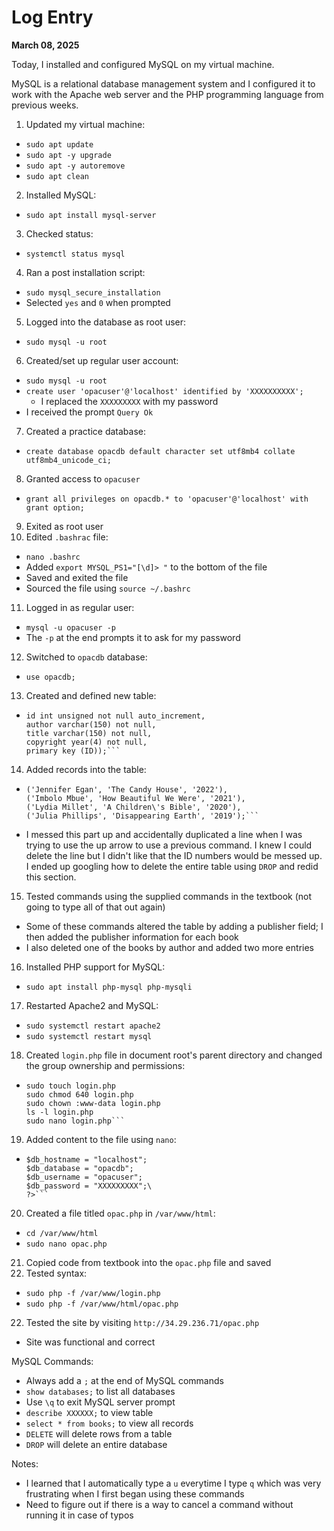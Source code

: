 # Log Entry

**March 08, 2025**

Today, I installed and configured MySQL on my virtual machine.

MySQL is a relational database management system and I configured it to work with the Apache web server and the PHP programming language from previous weeks.

1. Updated my virtual machine:
  * `sudo apt update`
  * `sudo apt -y upgrade`
  * `sudo apt -y autoremove`
  * `sudo apt clean`
2. Installed MySQL:
  * `sudo apt install mysql-server`
3. Checked status:
  * `systemctl status mysql`
4. Ran a post installation script:
  * `sudo mysql_secure_installation`
  * Selected `yes` and `0` when prompted
5. Logged into the database as root user:
  * `sudo mysql -u root`
6. Created/set up regular user account:
  * `sudo mysql -u root`
  * `create user 'opacuser'@'localhost' identified by 'XXXXXXXXXX';`
    * I replaced the `XXXXXXXXX` with my password
  * I received the prompt `Query Ok`
7. Created a practice database:
  * `create database opacdb default character set utf8mb4 collate utf8mb4_unicode_ci;`
8. Granted access to `opacuser`
  * `grant all privileges on opacdb.* to 'opacuser'@'localhost' with grant option;`
9. Exited as root user
10. Edited `.bashrac` file:
  * `nano .bashrc`
  * Added `export MYSQL_PS1="[\d]> "` to the bottom of the file
  * Saved and exited the file
  * Sourced the file using `source ~/.bashrc`
11. Logged in as regular user:
  * `mysql -u opacuser -p`
  * The `-p` at the end prompts it to ask for my password
12. Switched to `opacdb` database:
  * `use opacdb;`
13. Created and defined new table:
  * ```create table books (
    id int unsigned not null auto_increment,
    author varchar(150) not null,
    title varchar(150) not null,
    copyright year(4) not null,
    primary key (ID));```
14. Added records into the table:
  * ```insert into books (author, title, copyright) values
    ('Jennifer Egan', 'The Candy House', '2022'),
    ('Imbolo Mbue', 'How Beautiful We Were', '2021'),
    ('Lydia Millet', 'A Children\'s Bible', '2020'),
    ('Julia Phillips', 'Disappearing Earth', '2019');```
  * I messed this part up and accidentally duplicated a line when I was trying to use the up arrow to use a previous command. I knew I could delete the line but I didn't like that the ID numbers would be messed up. I ended up googling how to delete the entire table using `DROP` and redid this section.
15. Tested commands using the supplied commands in the textbook (not going to type all of that out again)
  * Some of these commands altered the table by adding a publisher field; I then added the publisher information for each book
  * I also deleted one of the books by author and added two more entries
16. Installed PHP support for MySQL:
  * `sudo apt install php-mysql php-mysqli`
17. Restarted Apache2 and MySQL:
  * `sudo systemctl restart apache2`
  * `sudo systemctl restart mysql`
18. Created `login.php` file in document root's parent directory and changed the group ownership and permissions:
  * ```cd /var/www
    sudo touch login.php
    sudo chmod 640 login.php
    sudo chown :www-data login.php
    ls -l login.php
    sudo nano login.php```
19. Added content to the file using `nano`:
  * ```<?php // login.php
    $db_hostname = "localhost";
    $db_database = "opacdb";
    $db_username = "opacuser";
    $db_password = "XXXXXXXXX";\
    ?>```
20. Created a file titled `opac.php` in `/var/www/html`:
  * `cd /var/www/html`
  * `sudo nano opac.php`
21. Copied code from textbook into the `opac.php` file and saved
22. Tested syntax:
  * `sudo php -f /var/www/login.php`
  * `sudo php -f /var/www/html/opac.php`
22. Tested the site by visiting `http://34.29.236.71/opac.php`
  * Site was functional and correct

MySQL Commands:
  * Always add a `;` at the end of MySQL commands
  * `show databases;` to list all databases
  * Use `\q` to exit MySQL server prompt
  * `describe XXXXXX;` to view table
  * `select * from books;` to view all records
  * `DELETE` will delete rows from a table
  * `DROP` will delete an entire database

Notes:
  * I learned that I automatically type a `u` everytime I type `q` which was very frustrating when I first began using these commands
  * Need to figure out if there is a way to cancel a command without running it in case of typos
  
